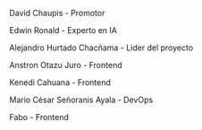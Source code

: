 
David Chaupis - Promotor

Edwin Ronald - Experto en IA

Alejandro Hurtado Chacñama - Lider del proyecto

Anstron Otazu Juro - Frontend

Kenedi Cahuana - Frontend

Mario César Señoranis Ayala - DevOps

Fabo - Frontend

